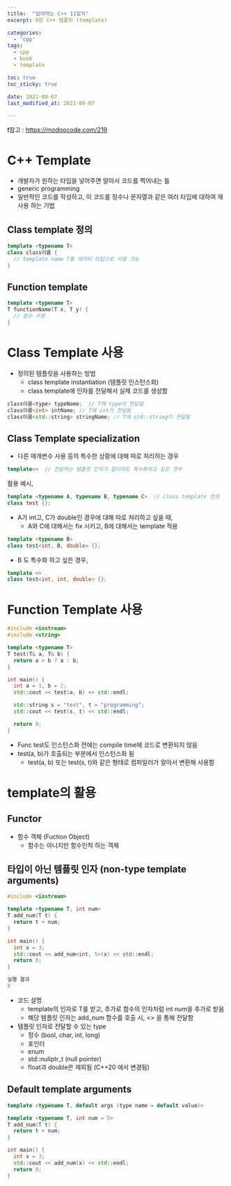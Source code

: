```yaml
---
title:  "씹어먹는 C++ 11일차"
excerpt: 9장 C++ 템플릿 (template)

categories:
  - 'cpp'
tags:
  - cpp
  - book
  - template

toc: true
toc_sticky: true

date: 2021-09-07
last_modified_at: 2021-09-07

---
```


❗참고 : <https://modoocode.com/219>

# C++ Template

* 개발자가 원하는 타입을 넣어주면 알아서 코드를 찍어내는 틀
* generic programming
* 일반적인 코드를 작성하고, 이 코드를 정수나 문자열과 같은 여러 타입에 대하여 재사용 하는 기법

## Class template 정의

```cpp
template <typename T>
class class이름 {
  // template name T를 데이터 타입으로 사용 가능
}
```

## Function template

```cpp
template <typename T>
T functionName(T x, T y) {
  // 함수 구현
}
```


# Class Template 사용

* 정의된 템플릿을 사용하는 방법
  + class template instantiation (템플릿 인스턴스화)
  + class template에 인자를 전달해서 실제 코드를 생성함

```cpp
class이름<type> typeName;  // T에 type이 전달됨
class이름<int> intName; // T에 int가 전달됨
class이름<std::string> stringName; // T에 std::string이 전달됨
```

## Class Template specialization

* 다른 매개변수 사용 등의 특수한 상황에 대해 따로 처리하는 경우

```cpp
template<>  // 전달하는 템플릿 인자가 없더라도 특수화하고 싶은 경우
```

활용 예시, 

```cpp
template <typename A, typename B, typename C>  // class template 정의
class test {};
```

* A가 int고, C가 double인 경우에 대해 따로 처리하고 싶을 때, 
  + A와 C에 대해서는 fix 시키고, B에 대해서는 template 적용

```cpp
template <typename B>
class test<int, B, double> {};
```

* B 도 특수화 하고 싶은 경우,

```cpp
template <>
class test<int, int, double> {};
```

# Function Template 사용

```cpp
#include <iostream>
#include <string>

template <typename T>
T test(T& a, T& b) {
  return a > b ? a : b;
}

int main() {
  int a = 1, b = 2;
  std::cout << test(a, b) << std::endl;

  std::string s = "test", t = "programming";
  std::cout << test(s, t) << std::endl;

  return 0;
}
```

* Func test도 인스턴스화 전에는 compile time에 코드로 변환되지 않음
* test(a, b)가 호출되는 부분에서 인스턴스화 됨
  + test<int>(a, b) 또는 test<string>(s, t)와 같은 형태로 컴파일러가 알아서 변환해 사용함


# template의 활용

## Functor

* 함수 객체 (Fuction Object)
  + 함수는 아니지만 함수인척 하는 객체


## 타입이 아닌 템플릿 인자 (non-type template arguments)

```cpp
#include <iostream>

template <typename T, int num>
T add_num(T t) {
  return t + num;
}

int main() {
  int x = 3;
  std::cout << add_num<int, 5>(x) << std::endl;
  return 0;
}

실행 결과
8
```
* 코드 설명
  + template의 인자로 T를 받고, 추가로 함수의 인자처럼 int num을 추가로 받음
  + 해당 템플릿 인자는 add_num 함수를 호출 시, <> 을 통해 전달함
* 템플릿 인자로 전달할 수 있는 type
  + 정수 (bool, char, int, long)
  + 포인터
  + enum
  + std::nullptr_t (null pointer)
  + float과 double은 제외됨 (C++20 에서 변경됨)

## Default template arguments

```cpp
template <typename T, default args (type name = default value)>
```


```cpp
template <typename T, int num = 5>
T add_num(T t) {
  return t + num;
}

int main() {
  int x = 3;
  std::cout << add_num(x) << std::endl;
  return 0;
}
```

